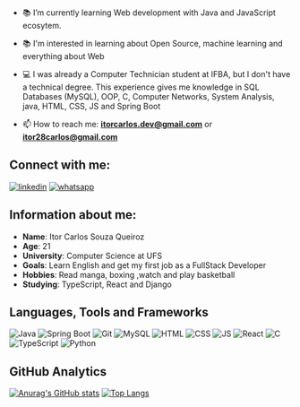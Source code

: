 
- 📚 I’m currently learning Web development with Java and JavaScript ecosytem. 

- 📚 I'm interested in learning about  Open Source, machine learning and everything about Web

- 💻 I was already a Computer Technician student at IFBA, but I don't have a technical degree. This experience gives me knowledge in SQL Databases (MySQL), OOP, C, Computer Networks, System Analysis, java, HTML, CSS, JS and Spring Boot

- 📫 How to reach me: **itorcarlos.dev@gmail.com** or **itor28carlos@gmail.com**
## Connect with me:

[![linkedin](https://img.shields.io/badge/linkedin-111111?style=for-the-badge&logo=linkedin&logoColor=white)](https://www.linkedin.com/in/itor-carlos-souza-queiroz-255b4616a)
[![whatsapp](https://img.shields.io/badge/whatsapp-111111?style=for-the-badge&logo=whatsapp&logoColor=white)](https://api.whatsapp.com/send?phone=5574988529360)




## Information about me:

* **Name**: Itor Carlos Souza Queiroz
* **Age**: 21
* **University**: Computer Science at UFS 
* **Goals**: Learn English and get my first job as a FullStack Developer
* **Hobbies**: Read manga, boxing ,watch and play basketball
* **Studying**: TypeScript, React and Django

## Languages, Tools and Frameworks

![Java](https://img.shields.io/badge/java-111?style=for-the-badge&logo=java&logoColor=white)
![Spring Boot](https://img.shields.io/badge/springboot-111?style=for-the-badge&logo=springboot&logoColor=white)
![Git](https://img.shields.io/badge/git-111?style=for-the-badge&logo=git&logoColor=white)
![MySQL](https://img.shields.io/badge/mysql-111?style=for-the-badge&logo=mysql&logoColor=white)
![HTML](https://img.shields.io/badge/html5-111?style=for-the-badge&logo=html5&logoColor=white)
![CSS](https://img.shields.io/badge/css3-111?style=for-the-badge&logo=css3&logoColor=white)
![JS](https://img.shields.io/badge/javascript-111?style=for-the-badge&logo=javascript&logoColor=white)
![React](https://img.shields.io/badge/react-111?style=for-the-badge&logo=react&logoColor=white)
![C](https://img.shields.io/badge/c-111?style=for-the-badge&logo=c&logoColor=white)
![TypeScript](https://img.shields.io/badge/typescript-111?style=for-the-badge&logo=typescript&logoColor=white)
![Python](https://img.shields.io/badge/python-111?style=for-the-badge&logo=python&logoColor=white)





## GitHub Analytics

[![Anurag's GitHub stats](https://github-readme-stats.vercel.app/api?username=Itor-Carlos&show_icons=true&theme=midnight-purple&locale=en&layout=compact)](https://github.com/anuraghazra/github-readme-stats)
[![Top Langs](https://github-readme-stats.vercel.app/api/top-langs/?username=Itor-Carlos&show_icons=true&theme=midnight-purple&locale=en&layout=compact)](https://github.com/anuraghazra/github-readme-stats)

